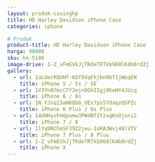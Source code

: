```yaml
---
layout: produk-casinghp
title: HD Harley Davidson iPhone Case
categories: iphone

# Produk
product-title: HD Harley Davidson iPhone Case
harga: 90000
sku: hn-5146
image-drive: 1-Z_vFmEVkJjTKdeTRTkb968lK4b0rdZj
gallery:
  - url: 1uLUerKQUHf-6GY9VqFkjbn06f1jWoqEW
    title: iPhone 5 / 5s / SE
  - url: 1V3YnN7mcCFYJejnOGhIIgj0KeHY4JUcq
    title: iPhone 6 / 6s
  - url: 1N_YJnq15aHKQb6_UEx7ps57daqzQSPZc
    title: iPhone 6 Plus / 6s Plus
  - url: 14dHHyvFHQpomw3PW4NT2YzvqKnOjxni2
    title: iPhone 7 / 8
  - url: 1lYq9NChmSF39Z2jeu-1oRA3Wxj48lVTV
    title: iPhone 7 Plus / 8 Plus
  - url: 1-Z_vFmEVkJjTKdeTRTkb968lK4b0rdZj
    title: iPhone X
---
```

